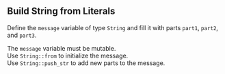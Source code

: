 ## Build String from Literals

Define the `message` variable of type `String` and fill it with parts 
`part1`, `part2`, and `part3`.

<div class="hint">
The <code>message</code> variable must be mutable.
</div>

<div class="hint">
Use <code>String::from</code> to initialize the message.
</div>

<div class="hint">
Use <code>String::push_str</code> to add new parts to the message.
</div>